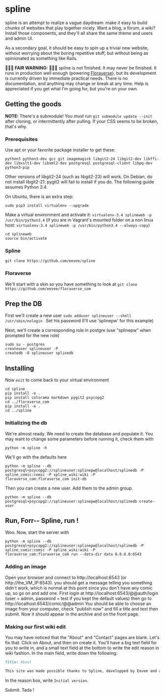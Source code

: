 # spline

spline is an attempt to realize a vague daydream: make it easy to build chunks of websites that play together nicely.  Want a blog, a forum, a wiki?  Install those components, and they'll all share the same theme and users and admin UI.

As a secondary goal, it should be easy to spin up a trivial new website, without worrying about the boring repetitive stuff, but without being as opinionated as something like Rails.

🚨🚨🚨 **FAIR WARNING:** 🚨🚨🚨 spline is not finished.  It may never be finished.  It runs in production well enough (powering [Floraverse][]), but its development is currently driven by immediate practical needs.  There is no documentation, and anything may change or break at any time.  Help is appreciated if you get what I'm going for, but you're on your own.


## Getting the goods

**NOTE:** There's a submodule!  You _must_ run `git submodule update --init` after cloning, or intermittently after pulling.  If your CSS seems to be broken, that's why.

### Prerequisites

Use apt or your favorite package installer to get these:

```python3 python3-dev gcc git imagemagick libgit2-24 libgit2-dev libffi-dev libxslt1-dev libxml2-dev postgresql postgresql-client libpq-dev python3-pip```

Other versions of libgit2-24 (such as libgit2-23) will work. On Debian, do not install libgit2-21: pygit2 will fail to install if you do.  The following guide assumes Python 3.4.

On Ubuntu, there is an extra step:
```
sudo pip3 install virtualenv --upgrade
```

Make a virtual environment and activate it:
```virtualenv-3.4 splineweb -p /usr/bin/python3.4```
(if you are in Vagrant's mounted folder on a non linux host: ```virtualenv-3.4 splineweb -p /usr/bin/python3.4 --always-copy```)
```
cd splineweb
source bin/activate
```

### Spline

```git clone https://github.com/eevee/spline```

### Floraverse

We'll start with a skin so you have something to look at
```git clone https://github.com/eevee/floraverse_com```

## Prep the DB

First we'll create a new user
```sudo adduser splineuser --shell /usr/sbin/nologin ```
Set his password (I'll use 'splinepw' for this example)

Next, we'll create a corresponding role in postgre (use "splinepw" when prompted for the new role)
```
sudo su - postgres
createuser splineuser -P
createdb -O splineuser splinedb
```

## Installing

Now ```exit``` to come back to your virtual environment
```
cd spline
pip install -e .
pip install colorama markdown pygit2 psycopg2
cd ../floraverse_com
pip install -e .
cd ../spline
```

### Initializing the db

We're almost ready. We need to create the database and populate it. You may want to change some parameters before running it, check them with
```
python -m spline -h
```
We'll go with the defaults here
```
python -m spline --db postgresql+psycopg2://splineuser:splinepw@localhost/splinedb -P spline_comic:comic -P spline_wiki:wiki -P floraverse_com:floraverse_com init-db
```

Then you can create a new user. Add them to the admin group.
````
python -m spline --db postgresql+psycopg2://splineuser:splinepw@localhost/splinedb create-user
````
## Run, Forr-- Spline, run !

Woo.
Now, start the server with
```
python -m spline --db postgresql+psycopg2://splineuser:splinepw@localhost/splinedb -P spline_comic:comic -P spline_wiki:wiki -P floraverse_com:floraverse_com run --data-dir data 0.0.0.0:6543
```

### Adding an image

Open your browser and connect to http://localhost:6543 (or http://the_VM_IP:6543). you should get a message telling you something didn't work, which is normal at this point since you don't have any comic up, so go on and add one. First login at http://localhost:6543/@@auth/login (user = admin, password = test if you kept the default values) then go to http://localhost:6543/comic/@@admin
You should be able to choose an image from your computer, check "publish now" and fill a title and text then submit. Now it should appear in the archive and on the front page.

### Making our first wiki edit

You may have noticed that the "About" and "Contact" pages are blank. Let's fix that. Click on About, and then on create it. You'll have a big text field for you to write in, and a small text field at the bottom to write the edit reason in wiki fashion. In the main field, write down the following:
```markdown
Title: About

This site was made possible thanks to Spline, developped by Eevee and available on [Github](https://github.com/eevee/spline).
```
In the reason box, write ```Initial version```.

Submit. Tada !


[Pyramid]: http://pyramid.readthedocs.org/en/latest/
[Floraverse]: http://floraverse.com/
